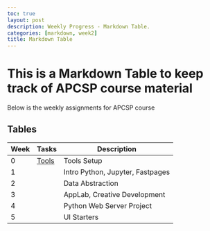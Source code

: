 ```yaml
---
toc: true
layout: post
description: Weekly Progress - Markdown Table.
categories: [markdown, week2]
title: Markdown Table
---
```

# This is a Markdown Table to keep track of APCSP course material
Below is the weekly assignments for APCSP course

## Tables

| Week |Tasks | Description |
|-|-|-|
| 0  | [Tools](https://github.com/NavanYatavelli/fastpages/issues/2) | Tools Setup |
| 1  | | Intro Python, Jupyter, Fastpages |
| 2  |  | Data Abstraction  |
| 3  |  | AppLab, Creative Development|
| 4  | | Python Web Server Project |
| 5  |  | UI Starters |




